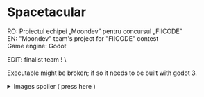 # Spacetacular
RO: Proiectul echipei „Moondev” pentru concursul „FIICODE” \
EN: "Moondev" team's project for "FIICODE" contest \
Game engine: Godot

EDIT: finalist team ! \

Executable might be broken; if so it needs to be built with godot 3. 

<details>
  <summary>Images spoiler ( press here )</summary>
  <image src="https://imgur.com/rGvtpz4.png"/> \
    -------------------------------------- \
  <image src="https://imgur.com/GHTDcXy.png"/> \
     -------------------------------------- \
  <image src="https://imgur.com/wUYPfQO.png"/> \
     -------------------------------------- \
  <image src="https://imgur.com/LDLcs4m.png"/> \
     -------------------------------------- \
  <image src="https://imgur.com/aDzchUf.png"/> \ 
     -------------------------------------- \
  <image src="https://imgur.com/Zkk6q2v.png"/> \
     -------------------------------------- \
  <image src="https://imgur.com/OBgi3yP.png"/> \ 
     -------------------------------------- \
  <image src="https://imgur.com/nxI4sjT.png"/> \
     -------------------------------------- \
  <image src="https://imgur.com/wjOvknZ.png"/> \
     -------------------------------------- \
  <image src="https://imgur.com/ZFusbQq.png"/> \
     -------------------------------------- \ 
  <image src="https://imgur.com/7PSvs3Q.png"/> \ 
     -------------------------------------- \
  <image src="https://imgur.com/xqoMGdK.png"/> \
</details>
